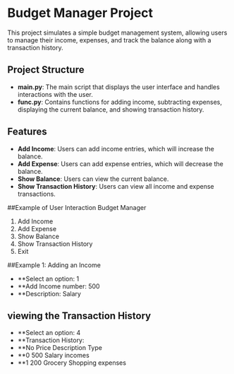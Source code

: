 # Budget Manager Project

This project simulates a simple budget management system, allowing users to manage their income, expenses, and track the balance along with a transaction history.

## Project Structure

- **main.py**: The main script that displays the user interface and handles interactions with the user.
- **func.py**: Contains functions for adding income, subtracting expenses, displaying the current balance, and showing transaction history.

## Features

- **Add Income**: Users can add income entries, which will increase the balance.
- **Add Expense**: Users can add expense entries, which will decrease the balance.
- **Show Balance**: Users can view the current balance.
- **Show Transaction History**: Users can view all income and expense transactions.

##Example of User Interaction
Budget Manager
1. Add Income
2. Add Expense
3. Show Balance
4. Show Transaction History
5. Exit

##Example 1: Adding an Income
- **Select an option: 1
- **Add Income number: 500
- **Description: Salary

## viewing the Transaction History
- **Select an option: 4
- **Transaction History:
- **No   Price   Description         Type
- **0    500     Salary              incomes
- **1    200     Grocery Shopping   expenses
